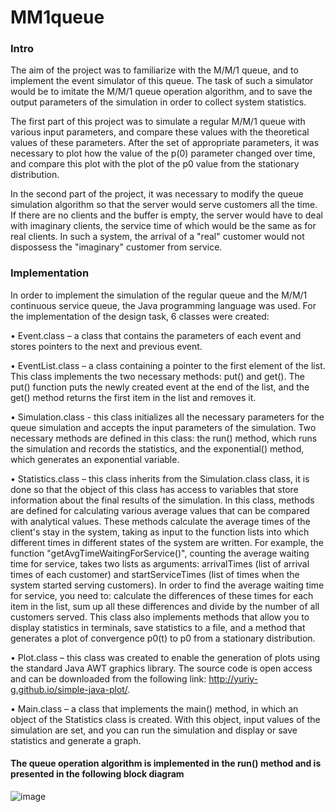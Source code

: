 # MM1queue

<h3>Intro</h3>
<p>The aim of the project was to familiarize with the M/M/1 queue, and to implement the event simulator of this queue. The task of such a simulator would be to imitate the M/M/1 queue operation algorithm, and to save the output parameters of the simulation in order to collect system statistics.

  The first part of this project was to simulate a regular M/M/1 queue with various input parameters, and compare these values with the theoretical values of these parameters. After the set of appropriate parameters, it was necessary to plot how the value of the p(0) parameter changed over time, and compare this plot with the plot of the p0 value from the stationary distribution.

  In the second part of the project, it was necessary to modify the queue simulation algorithm so that the server would serve customers all the time. If there are no clients and the buffer is empty, the server would have to deal with imaginary clients, the service time of which would be the same as for real clients. In such a system, the arrival of a "real" customer would not dispossess the "imaginary" customer from service.</p>

<h3>Implementation</h3>

<p>
In order to implement the simulation of the regular queue and the M/M/1 continuous service queue, the Java programming language was used. For the implementation of the design task, 6 classes were created:
  
  • Event.class – a class that contains the parameters of each event and stores pointers to the next and previous event.

  • EventList.class – a class containing a pointer to the first element of the list. This class implements the two necessary methods: put() and get(). The put() function puts the newly created event at the end of the list, and the get() method returns the first item in the list and removes it.
  
  • Simulation.class - this class initializes all the necessary parameters for the queue simulation and accepts the input parameters of the simulation. Two necessary methods are defined in this class: the run() method, which runs the simulation and records the statistics, and the exponential() method, which generates an exponential variable.
  
  • Statistics.class – this class inherits from the Simulation.class class, it is done so that the object of this class has access to variables that store information about the final results of the simulation. In this class, methods are defined for calculating various average values that can be compared with analytical values. These methods calculate the average times of the client's stay in the system, taking as input to the function lists into which different times in different states of the system are written. For example, the function "getAvgTimeWaitingForService()", counting the average waiting time for service, takes two lists as arguments: arrivalTimes (list of arrival times of each customer) and startServiceTimes (list of times when the system started serving customers). In order to find the average waiting time for service, you need to: calculate the differences of these times for each item in the list, sum up all these differences and divide by the number of all customers served. This class also implements methods that allow you to display statistics in terminals, save statistics to a file, and a method that generates a plot of convergence p0(t) to p0 from a stationary distribution.
  
  • Plot.class – this class was created to enable the generation of plots using the standard Java AWT graphics library. The source code is open access and can be downloaded from the following link: http://yuriy-g.github.io/simple-java-plot/.
  
  • Main.class – a class that implements the main() method, in which an object of the Statistics class is created. With this object, input values of the simulation are set, and you can run the simulation and display or save statistics and generate a graph.

</p>

<h4>The queue operation algorithm is implemented in the run() method and is presented in the following block diagram</h4>

![image](https://github.com/NikitaVovk/MM1queue/assets/37519206/c54946d6-ef12-4229-b012-8482867dd768)
